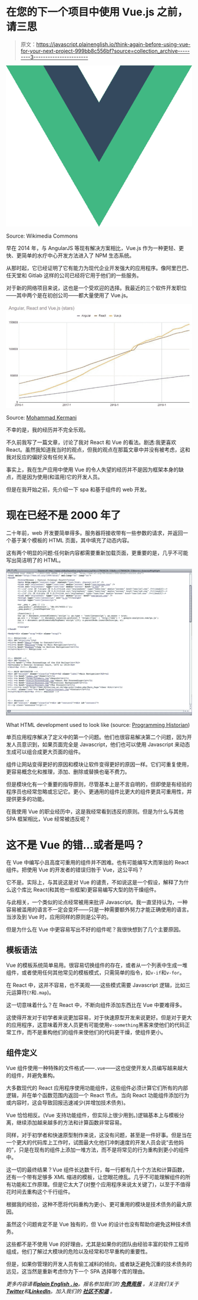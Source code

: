 # 在您的下一个项目中使用 Vue.js 之前，请三思

> 原文：<https://javascript.plainenglish.io/think-again-before-using-vue-for-your-next-project-999bb8c556bf?source=collection_archive---------3----------------------->

![](img/dce0d0adf642d15bab8f0ec716a00c1e.png)

Source: Wikimedia Commons

早在 2014 年，与 AngularJS 等现有解决方案相比，Vue.js 作为一种更轻、更快、更简单的水疗中心开发方法进入了 NPM 生态系统。

从那时起，它已经证明了它有能力为现代企业开发强大的应用程序。像阿里巴巴、任天堂和 Gitlab 这样的公司已经将它用于他们的一些服务。

对于新的网络项目来说，这也是一个受欢迎的选择。我最近的三个软件开发职位——其中两个是在初创公司——都大量使用了 Vue.js。

![](img/f197d998eb26402952b7d1d7a1027d76.png)

Source: [Mohammad Kermani](https://www.freecodecamp.org/news/angular-react-vue/)

不幸的是，我的经历并不完全乐观。

不久前我写了一篇文章，讨论了我对 React 和 Vue 的看法。剧透:我更喜欢 React。虽然我知道我当时的观点，但我的观点在那篇文章中并没有被考虑，这和我对反应的偏好没有任何关系。

事实上，我在生产应用中使用 Vue 的令人失望的经历并不是因为框架本身的缺点，而是因为使用(和滥用)它的开发人员。

但是在我开始之前，先介绍一下 spa 和基于组件的 web 开发。

# 现在已经不是 2000 年了

二十年前，web 开发要简单得多。服务器将接收带有一些参数的请求，并返回一个基于某个模板的 HTML 页面，其中填充了动态内容。

这有两个明显的问题:任何新内容都需要重新加载页面，更重要的是，几乎不可能写出简洁明了的 HTML。

![](img/572ee840d39b695cb1be075712d53136.png)

What HTML development used to look like (source: [Programming Historian](https://programminghistorian.org/en/lessons/viewing-html-files))

单页应用程序解决了定义中的第一个问题。他们也很容易解决第二个问题，因为开发人员意识到，如果页面完全是 Javascript，他们也可以使用 Javascript 来动态生成可以组合成更大页面的组件。

组件让网站变得更好的原因和模块让软件变得更好的原因一样。它们可重复使用，更容易概念化和推理，添加、删除或替换也毫不费力。

但是模块化有一个重要的指导原则，尽管基本上是不言自明的，但即使是有经验的程序员也经常忽略或忘记它。更小、更通用的组件比更大的组件更具可重用性，并提供更多的功能。

在我使用 Vue 的职业经历中，这是我经常看到违反的原则。但是为什么与其他 SPA 框架相比，Vue 经常被违反呢？

# 这不是 Vue 的错…或者是吗？

在 Vue 中编写小且高度可重用的组件并不困难。也有可能编写大而笨拙的 React 组件。把使用 Vue 的开发者的错误归咎于 Vue，这公平吗？

它不是。实际上，与其说这是对 Vue 的谴责，不如说这是一个假设，解释了为什么这个库比 React(和其他一些框架)更容易编写大型的防干燥组件。

与此相关，一个类似的论点经常被用来批评 Javascript。我一直坚持认为，一种容易被滥用的语言不一定会变坏——只是一种需要额外努力才能正确使用的语言。当涉及到 Vue 时，应用同样的原则是公平的。

但是为什么在 Vue 中更容易写出不好的组件呢？我很快想到了几个主要原因。

## 模板语法

Vue 的模板系统简单易用。很容易切换组件的存在，或者从一个列表中生成一堆组件，或者使用任何其他常见的模板模式，只需简单的指令，如`v-if`和`v-for`。

在 React 中，这并不容易，也不美观——这些模式需要 Javascript 逻辑，比如三元运算符(`?`和`.map`)。

这一切意味着什么？在 React 中，不断向组件添加东西比在 Vue 中要难得多。

这使得开发对于初学者来说更加容易，对于快速原型开发来说更好。但是对于更大的应用程序，这意味着开发人员更有可能使用`v-something`黑客来使他们的代码正常工作，而不是重构他们的组件来使他们的代码更干燥，使组件更小。

## 组件定义

Vue 组件使用一种特殊的文件格式——`.vue`——这也促使开发人员编写越来越大的组件，并避免重构。

大多数现代的 React 应用程序使用功能组件，这些组件必须计算它们所有的内部逻辑，并在单个函数范围内返回一个 React 节点。当向 React 功能组件添加行为或内容时，这会导致回报迅速减少(并增加技术债务)。

Vue 恰恰相反。(Vue 支持功能组件，但实际上很少用到。)逻辑基本上与模板分离，继续添加越来越多的方法和计算函数非常容易。

同样，对于初学者和快速原型制作来说，这没有问题，甚至是一件好事。但是当在一个更大的代码库上工作时，试图最大化他们冲刺速度的开发人员会说“去他妈的”，只是在现有的组件上添加一堆方法，而不是将常见的行为重构到更小的组件中。

这一切的最终结果？Vue 组件长达数千行，每一行都有几十个方法和计算函数，还有一个带有足够多 XML 缩进的模板，让您眼花缭乱。几乎不可能理解组件的所有功能和工作原理。但是它太大了(对整个应用程序来说太关键了)，以至于不值得花时间去重构这个千行组件。

根据我的经验，这种不愿将代码重构为更小、更可重用的模块是技术债务的最大原因。

虽然这个问题肯定不是 Vue 独有的，但 Vue 的设计也没有帮助你避免这种技术债务。

这些都不是不使用 Vue 的好理由，尤其是如果你的团队由经验丰富的软件工程师组成，他们了解过大模块的危险以及经常和尽早重构的重要性。

但是，如果你管理的开发人员有偷工减料的倾向，或者缺乏避免沉重的技术债务的远见，这当然是重新考虑你为下一个 SPA 选择哪个库的理由。

*更多内容请看*[***plain English . io***](https://plainenglish.io/)*。报名参加我们的* [***免费周报***](http://newsletter.plainenglish.io/) *。关注我们关于*[***Twitter***](https://twitter.com/inPlainEngHQ)*和*[***LinkedIn***](https://www.linkedin.com/company/inplainenglish/)*。加入我们的* [***社区不和谐***](https://discord.gg/GtDtUAvyhW) *。*